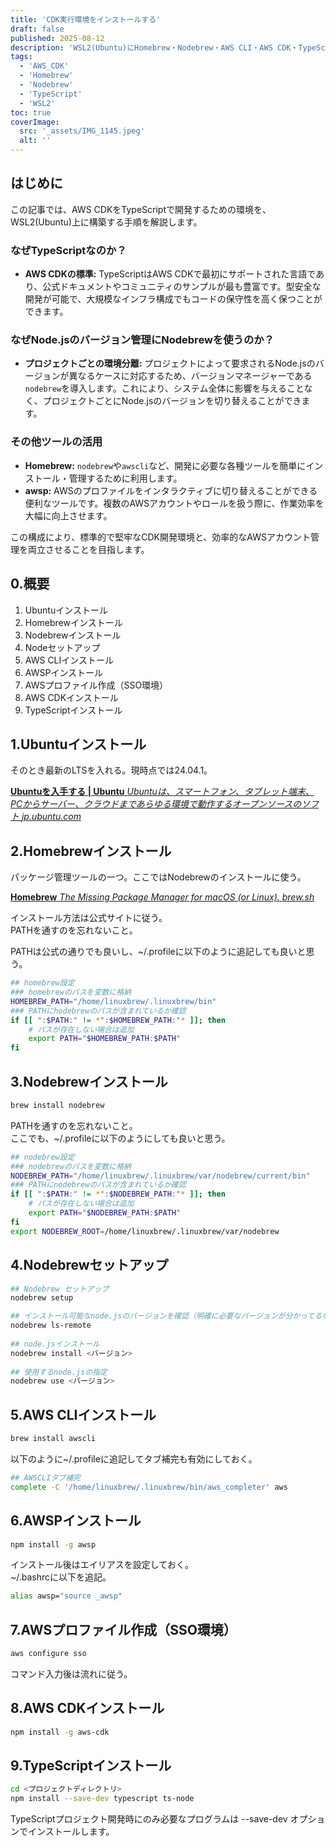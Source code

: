 ```yaml
---
title: 'CDK実行環境をインストールする'
draft: false
published: 2025-08-12
description: 'WSL2(Ubuntu)にHomebrew・Nodebrew・AWS CLI・AWS CDK・TypeScriptをインストールして、TypeScriptでCDKを開発する環境を構築する手順について解説します。'
tags:
  - 'AWS_CDK'
  - 'Homebrew'
  - 'Nodebrew'
  - 'TypeScript'
  - 'WSL2'
toc: true
coverImage:
  src: '_assets/IMG_1145.jpeg'
  alt: ''
---
```

## はじめに

この記事では、AWS CDKをTypeScriptで開発するための環境を、WSL2(Ubuntu)上に構築する手順を解説します。

### なぜTypeScriptなのか？

*   **AWS CDKの標準:** TypeScriptはAWS CDKで最初にサポートされた言語であり、公式ドキュメントやコミュニティのサンプルが最も豊富です。型安全な開発が可能で、大規模なインフラ構成でもコードの保守性を高く保つことができます。

### なぜNode.jsのバージョン管理にNodebrewを使うのか？

*   **プロジェクトごとの環境分離:** プロジェクトによって要求されるNode.jsのバージョンが異なるケースに対応するため、バージョンマネージャーである`nodebrew`を導入します。これにより、システム全体に影響を与えることなく、プロジェクトごとにNode.jsのバージョンを切り替えることができます。

### その他ツールの活用

*   **Homebrew:** `nodebrew`や`awscli`など、開発に必要な各種ツールを簡単にインストール・管理するために利用します。
*   **awsp:** AWSのプロファイルをインタラクティブに切り替えることができる便利なツールです。複数のAWSアカウントやロールを扱う際に、作業効率を大幅に向上させます。

この構成により、標準的で堅牢なCDK開発環境と、効率的なAWSアカウント管理を両立させることを目指します。

## 0.概要

1. Ubuntuインストール
2. Homebrewインストール
3. Nodebrewインストール
4. Nodeセットアップ
5. AWS CLIインストール
6. AWSPインストール
7. AWSプロファイル作成（SSO環境）
8. AWS CDKインストール
9. TypeScriptインストール

## 1.Ubuntuインストール

そのとき最新のLTSを入れる。現時点では24.04.1。

[**Ubuntuを入手する | Ubuntu** _Ubuntuは、スマートフォン、タブレット端末、PCからサーバー、クラウドまであらゆる環境で動作するオープンソースのソフト_ _jp.ubuntu.com_](https://jp.ubuntu.com/download)[](https://jp.ubuntu.com/download)

## 2.Homebrewインストール

パッケージ管理ツールの一つ。ここではNodebrewのインストールに使う。

[**Homebrew** _The Missing Package Manager for macOS (or Linux)._ _brew.sh_](https://brew.sh/ja/)[](https://brew.sh/ja/)

インストール方法は公式サイトに従う。  
PATHを通すのを忘れないこと。

PATHは公式の通りでも良いし、~/.profileに以下のように追記しても良いと思う。

```bash
## homebrew設定
### homebrewのパスを変数に格納
HOMEBREW_PATH="/home/linuxbrew/.linuxbrew/bin"
### PATHにhodebrewのパスが含まれているか確認
if [[ ":$PATH:" != *":$HOMEBREW_PATH:"* ]]; then
    # パスが存在しない場合は追加
    export PATH="$HOMEBREW_PATH:$PATH"
fi
```

## 3.Nodebrewインストール

```bash
brew install nodebrew
```

PATHを通すのを忘れないこと。  
ここでも、~/.profileに以下のようにしても良いと思う。

```bash
## nodebrew設定
### nodebrewのパスを変数に格納
NODEBREW_PATH="/home/linuxbrew/.linuxbrew/var/nodebrew/current/bin"
### PATHにnodebrewのパスが含まれているか確認
if [[ ":$PATH:" != *":$NODEBREW_PATH:"* ]]; then
    # パスが存在しない場合は追加
    export PATH="$NODEBREW_PATH:$PATH"
fi
export NODEBREW_ROOT=/home/linuxbrew/.linuxbrew/var/nodebrew
```

## 4.Nodebrewセットアップ

```bash
## Nodebrew セットアップ
nodebrew setup

## インストール可能なnode.jsのバージョンを確認（明確に必要なバージョンが分かってるなら飛ばしてもいい）
nodebrew ls-remote
 
## node.jsインストール
nodebrew install <バージョン>
 
## 使用するnode.jsの指定
nodebrew use <バージョン>
```

## 5.AWS CLIインストール

```bash
brew install awscli
```

以下のように~/.profileに追記してタブ補完も有効にしておく。

```bash
## AWSCLIタブ補完
complete -C '/home/linuxbrew/.linuxbrew/bin/aws_completer' aws
```

## 6.AWSPインストール

```bash
npm install -g awsp
```

インストール後はエイリアスを設定しておく。  
~/.bashrcに以下を追記。

```bash
alias awsp="source _awsp"
```

## 7.AWSプロファイル作成（SSO環境）

```bash
aws configure sso
```

コマンド入力後は流れに従う。  

## 8.AWS CDKインストール

```bash
npm install -g aws-cdk
```

## 9.TypeScriptインストール

```bash
cd <プロジェクトディレクトリ>
npm install --save-dev typescript ts-node
```

TypeScriptプロジェクト開発時にのみ必要なプログラムは --save-dev オプションでインストールします。